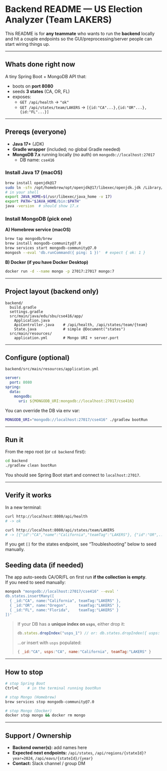 # Backend README — US Election Analyzer (Team LAKERS)

This README is for **any teammate** who wants to run the **backend** locally and hit a couple endpoints so the GUI/preprocessing/server people can start wiring things up.

---

## Whats done right now

A tiny Spring Boot + MongoDB API that:

- boots on **port 8080**
- seeds **3 states** (CA, OR, FL)
- exposes:
  - `GET /api/health` → `"ok"`
  - `GET /api/states/team/LAKERS` → `[{id:"CA"...},{id:"OR"...},{id:"FL"...}]`

---

## Prereqs (everyone)

- **Java 17+** (JDK)
- **Gradle wrapper** (included; no global Gradle needed)
- **MongoDB 7.x** running locally (no auth) on `mongodb://localhost:27017`
  - DB name: `cse416`

### Install Java 17 (macOS)
```bash
brew install openjdk@17
sudo ln -sfn /opt/homebrew/opt/openjdk@17/libexec/openjdk.jdk /Library/Java/JavaVirtualMachines/openjdk-17.jdk
# in your shell
export JAVA_HOME=$(/usr/libexec/java_home -v 17)
export PATH="$JAVA_HOME/bin:$PATH"
java -version  # should show 17.x
```

### Install MongoDB (pick one)

**A) Homebrew service (macOS)**
```bash
brew tap mongodb/brew
brew install mongodb-community@7.0
brew services start mongodb-community@7.0
mongosh --eval 'db.runCommand({ ping: 1 })'  # expect { ok: 1 }
```

**B) Docker (if you have Docker Desktop)**
```bash
docker run -d --name mongo -p 27017:27017 mongo:7
```

---

## Project layout (backend only)

```
backend/
  build.gradle
  settings.gradle
  src/main/java/edu/sbu/cse416/app/
    Application.java
    ApiController.java    # /api/health, /api/states/team/{team}
    State.java            # simple @Document("states")
  src/main/resources/
    application.yml       # Mongo URI + server.port
```

---

## Configure (optional)

`backend/src/main/resources/application.yml`
```yaml
server:
  port: 8080
spring:
  data:
    mongodb:
      uri: ${MONGODB_URI:mongodb://localhost:27017/cse416}
```

You can override the DB via env var:
```bash
MONGODB_URI="mongodb://localhost:27017/cse416" ./gradlew bootRun
```

---

## Run it

From the repo root (or `cd backend` first):

```bash
cd backend
./gradlew clean bootRun
```

You should see Spring Boot start and connect to `localhost:27017`.

---

## Verify it works

In a new terminal:

```bash
curl http://localhost:8080/api/health
# -> ok

curl http://localhost:8080/api/states/team/LAKERS
# -> [{"id":"CA","name":"California","teamTag":"LAKERS"}, {"id":"OR",...}, {"id":"FL",...}]
```

If you get `[]` for the states endpoint, see “Troubleshooting” below to seed manually.

## Seeding data (if needed)

The app auto-seeds CA/OR/FL on first run **if the collection is empty**.  
If you need to seed manually:

```bash
mongosh "mongodb://localhost:27017/cse416" --eval '
db.states.insertMany([
  { _id:"CA", name:"California", teamTag:"LAKERS" },
  { _id:"OR", name:"Oregon",     teamTag:"LAKERS" },
  { _id:"FL", name:"Florida",    teamTag:"LAKERS" }
])'
```

> If your DB has a **unique index on `usps`**, either drop it:
> ```js
> db.states.dropIndex("usps_1") // or: db.states.dropIndex({ usps: 1 })
> ```
> …or insert with `usps` populated:
> ```js
> { _id:"CA", usps:"CA", name:"California", teamTag:"LAKERS" }
> ```

---

## How to stop

```bash
# stop Spring Boot
Ctrl+C    # in the terminal running bootRun

# stop Mongo (Homebrew)
brew services stop mongodb-community@7.0

# stop Mongo (Docker)
docker stop mongo && docker rm mongo
```

---

## Support / Ownership

- **Backend owner(s):** add names here
- **Expected next endpoints:** `/api/states`, `/api/regions/{stateId}?year=2024`, `/api/eavs/{stateId}/{year}`
- **Contact:** Slack channel / group DM



